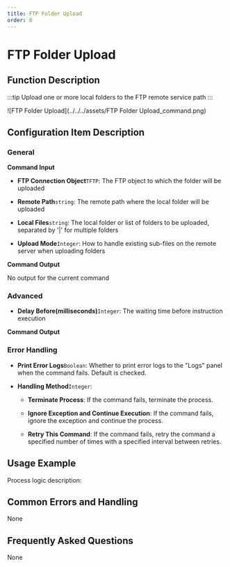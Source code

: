 ```yaml
---
title: FTP Folder Upload
order: 8
---
```


# FTP Folder Upload

## Function Description

:::tip 
Upload one or more local folders to the FTP remote service path
:::

![FTP Folder Upload](../../../assets/FTP Folder Upload_command.png)

## Configuration Item Description

### General

**Command Input**

- **FTP Connection Object**`TFTP`: The FTP object to which the folder will be uploaded

- **Remote Path**`string`: The remote path where the local folder will be uploaded

- **Local Files**`string`: The local folder or list of folders to be uploaded, separated by '|' for multiple folders

- **Upload Mode**`Integer`: How to handle existing sub-files on the remote server when uploading folders


**Command Output**

No output for the current command

### Advanced

- **Delay Before(milliseconds)**`Integer`: The waiting time before instruction execution


**Command Output**

### Error Handling

- **Print Error Logs**`Boolean`: Whether to print error logs to the "Logs" panel when the command fails. Default is checked. 

- **Handling Method**`Integer`:

    - **Terminate Process**: If the command fails, terminate the process.

    - **Ignore Exception and Continue Execution**: If the command fails, ignore the exception and continue the process.

    - **Retry This Command**: If the command fails, retry the command a specified number of times with a specified interval between retries.

## Usage Example

Process logic description:

## Common Errors and Handling

None

## Frequently Asked Questions

None


